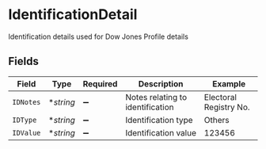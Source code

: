 # IdentificationDetail

Identification details used for Dow Jones Profile details


## Fields

| Field                            | Type                             | Required                         | Description                      | Example                          |
| -------------------------------- | -------------------------------- | -------------------------------- | -------------------------------- | -------------------------------- |
| `IDNotes`                        | **string*                        | :heavy_minus_sign:               | Notes relating to identification | Electoral Registry No.           |
| `IDType`                         | **string*                        | :heavy_minus_sign:               | Identification type              | Others                           |
| `IDValue`                        | **string*                        | :heavy_minus_sign:               | Identification value             | 123456                           |